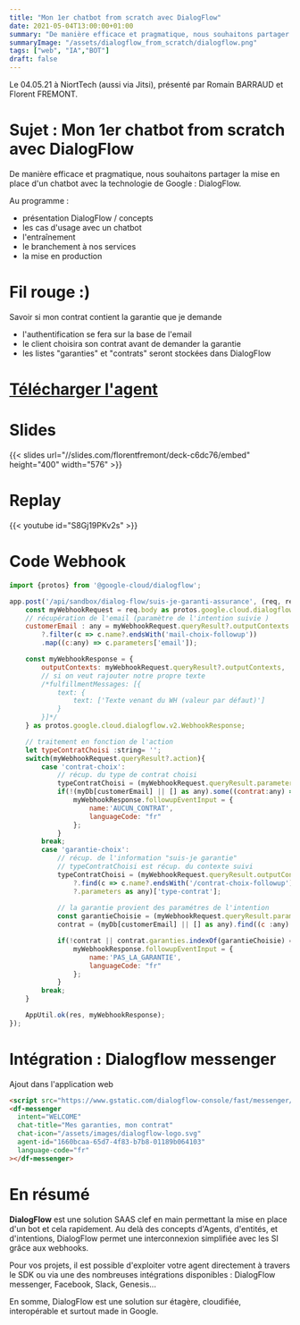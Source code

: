 ```yaml
---
title: "Mon 1er chatbot from scratch avec DialogFlow"
date: 2021-05-04T13:00:00+01:00
summary: "De manière efficace et pragmatique, nous souhaitons partager la mise en place d'un chatbot avec la technologie de Google : DialogFlow."
summaryImage: "/assets/dialogflow_from_scratch/dialogflow.png"
tags: ["web", "IA","BOT"]
draft: false
---
```


Le 04.05.21 à NiortTech (aussi via Jitsi), présenté par Romain BARRAUD et Florent FREMONT.

# Sujet : Mon 1er chatbot from scratch avec DialogFlow
De manière efficace et pragmatique, nous souhaitons partager la mise en place d'un chatbot avec la technologie de Google : DialogFlow.

Au programme : 
* présentation DialogFlow / concepts
* les cas d'usage avec un chatbot
* l'entraînement 
* le branchement à nos services
* la mise en production

# Fil rouge :)
Savoir si mon contrat contient la garantie que je demande
* l'authentification se fera sur la base de l'email
* le client choisira son contrat avant de demander la garantie
* les listes "garanties" et "contrats" seront stockées dans DialogFlow

# [Télécharger l'agent](/assets/dialogflow_from_scratch/suis-je-garanti-assurance.zip)


# Slides
{{< slides url="//slides.com/florentfremont/deck-c6dc76/embed" height="400" width="576" >}}

# Replay
{{< youtube id="S8Gj19PKv2s" >}}

# Code Webhook
```javascript
import {protos} from '@google-cloud/dialogflow';

app.post('/api/sandbox/dialog-flow/suis-je-garanti-assurance', (req, res) => {
    const myWebhookRequest = req.body as protos.google.cloud.dialogflow.v2.WebhookRequest, 
    // récupération de l'email (paramètre de l'intention suivie )
    customerEmail : any = myWebhookRequest.queryResult?.outputContexts
        ?.filter(c => c.name?.endsWith('mail-choix-followup'))
        .map((c:any) => c.parameters['email']);

    const myWebhookResponse = {
        outputContexts: myWebhookRequest.queryResult?.outputContexts,
        // si on veut rajouter notre propre texte
        /*fulfillmentMessages: [{
            text: {
                text: ['Texte venant du WH (valeur par défaut)']
            }
        }]*/
    } as protos.google.cloud.dialogflow.v2.WebhookResponse;

    // traitement en fonction de l'action
    let typeContratChoisi :string= '';
    switch(myWebhookRequest.queryResult?.action){
        case 'contrat-choix':
            // récup. du type de contrat choisi
            typeContratChoisi = (myWebhookRequest.queryResult.parameters as any)['type-contrat'];
            if(!(myDb[customerEmail] || [] as any).some((contrat:any) => contrat.type === typeContratChoisi)){
                myWebhookResponse.followupEventInput = {
                    name:'AUCUN_CONTRAT',
                    languageCode: "fr"
                };
            }
        break;
        case 'garantie-choix':
            // récup. de l'information "suis-je garantie"
            // typeContratChoisi est récup. du contexte suivi
            typeContratChoisi = (myWebhookRequest.queryResult.outputContexts
                ?.find(c => c.name?.endsWith('/contrat-choix-followup'))
                ?.parameters as any)['type-contrat'];
                
            // la garantie provient des paramétres de l'intention
            const garantieChoisie = (myWebhookRequest.queryResult.parameters as any)['garantie'],
            contrat = (myDb[customerEmail] || [] as any).find((c :any) => c.type === typeContratChoisi);

            if(!contrat || contrat.garanties.indexOf(garantieChoisie) === -1){
                myWebhookResponse.followupEventInput = {
                    name:'PAS_LA_GARANTIE',
                    languageCode: "fr"
                };
            }
        break;
    }

    AppUtil.ok(res, myWebhookResponse);
});
```

# Intégration : Dialogflow messenger
Ajout dans l'application web
```html
<script src="https://www.gstatic.com/dialogflow-console/fast/messenger/bootstrap.js?v=1"></script>
<df-messenger
  intent="WELCOME"
  chat-title="Mes garanties, mon contrat"
  chat-icon="/assets/images/dialogflow-logo.svg"
  agent-id="1660bcaa-65d7-4f83-b7b8-01189b064103"
  language-code="fr"
></df-messenger>
```

# En résumé
**DialogFlow** est une solution SAAS clef en main permettant la mise en place d'un bot et cela rapidement.
Au delà des concepts d'Agents, d'entités, et d'intentions, DialogFlow permet une interconnexion simplifiée avec les SI grâce aux webhooks.

Pour vos projets, il est possible d'exploiter votre agent directement à travers le SDK ou via une des nombreuses intégrations disponibles : DialogFlow messenger, Facebook, Slack, Genesis...

En somme, DialogFlow est une solution sur étagère, cloudifiée, interopérable et surtout made in Google.
